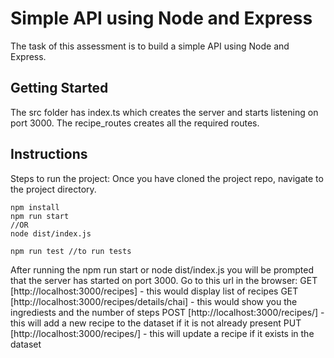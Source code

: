 # Simple API using Node and Express

The task of this assessment is to build a simple API using Node and Express.

## Getting Started

The src folder has index.ts which creates the server and starts listening on port 3000. The recipe_routes creates all the required routes.

## Instructions

Steps to run the project:
Once you have cloned the project repo, navigate to the project directory.

```
npm install
npm run start
//OR
node dist/index.js

npm run test //to run tests
```

After running the npm run start or node dist/index.js you will be prompted that the server has started on port 3000.
Go to this url in the browser:
GET [http://localhost:3000/recipes] - this would display list of recipes
GET [http://localhost:3000/recipes/details/chai] - this would show you the ingrediests and the number of steps
POST [http://localhost:3000/recipes/] - this will add a new recipe to the dataset if it is not already present
PUT [http://localhost:3000/recipes/] - this will update a recipe if it exists in the dataset

